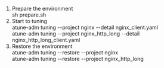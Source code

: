 1. Prepare the environment  
sh prepare.sh
2. Start to tuning  
atune-adm tuning --project nginx --detail nginx_client.yaml  
atune-adm tuning --project nginx_http_long --detail nginx_http_long_client.yaml
3. Restore the environment  
atune-adm tuning --restore --project nginx  
atune-adm tuning --restore --project nginx_http_long
